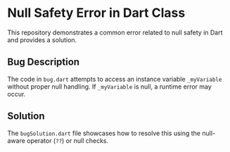 # Null Safety Error in Dart Class

This repository demonstrates a common error related to null safety in Dart and provides a solution.

## Bug Description
The code in `bug.dart` attempts to access an instance variable `_myVariable` without proper null handling.  If `_myVariable` is null, a runtime error may occur.

## Solution
The `bugSolution.dart` file showcases how to resolve this using the null-aware operator (`??`) or null checks.
